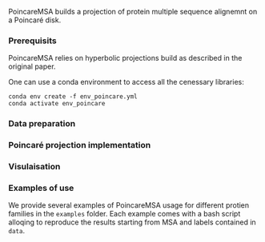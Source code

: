 PoincareMSA builds a projection of protein multiple sequence alignemnt on a Poincaré disk.

### Prerequisits
PoincareMSA relies on hyperbolic projections build as described in the original paper. 

One can use a conda environment to access all the cenessary libraries:
```
conda env create -f env_poincare.yml
conda activate env_poincare
```

### Data preparation

### Poincaré projection implementation

### Visulaisation

### Examples of use
We provide several examples of PoincareMSA usage for different protien families in the `examples` folder. Each example comes with a bash script alloqing to reproduce the results starting from MSA and labels contained in `data`.
